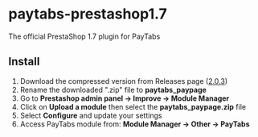 # paytabs-prestashop1.7
The official PrestaShop 1.7 plugin for PayTabs


## Install
1. Download the compressed version from Releases page ([2.0.3](https://github.com/paytabscom/paytabs-prestashop1.7/releases/download/2.0.3/paytabs_paypage.zip))
2. Rename the downloaded ".zip" file to **paytabs_paypage**
3. Go to **Prestashop admin panel -> Improve -> Module Manager**
4. Click on **Upload a module** then select the **paytabs_paypage.zip** file
5. Select **Configure** and update your settings
6. Access PayTabs module from: **Module Manager -> Other -> PayTabs**
